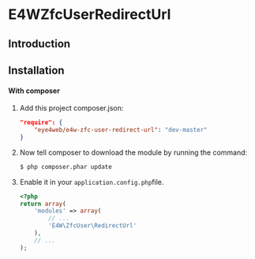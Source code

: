 E4WZfcUserRedirectUrl
=======

Introduction
------------

Installation
------------
#### With composer

1. Add this project composer.json:

    ```json
    "require": {
        "eye4web/e4w-zfc-user-redirect-url": "dev-master"
    }
    ```

2. Now tell composer to download the module by running the command:

    ```bash
    $ php composer.phar update
    ```

3. Enable it in your `application.config.php`file.

    ```php
    <?php
    return array(
        'modules' => array(
            // ...
            'E4W\ZfcUser\RedirectUrl'
        ),
        // ...
    );
    ```
